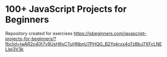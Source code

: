 # 100+ JavaScript Projects for Beginners

Repository created for exercises
https://jsbeginners.com/javascript-projects-for-beginners/?fbclid=IwAR2o40t7y9UsH6sCTuHNbnU7PHQG_B2Ypkrxx4oTzBbJ7XFcLNELIqi3V3k
